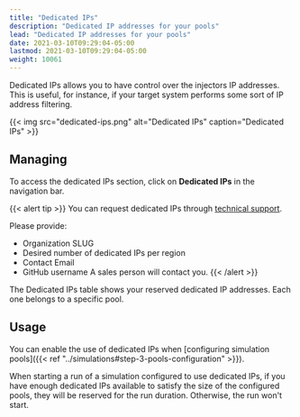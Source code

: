 ```yaml
---
title: "Dedicated IPs"
description: "Dedicated IP addresses for your pools"
lead: "Dedicated IP addresses for your pools"
date: 2021-03-10T09:29:04-05:00
lastmod: 2021-03-10T09:29:04-05:00
weight: 10061
---
```


Dedicated IPs allows you to have control over the injectors IP addresses.
This is useful, for instance, if your target system performs some sort of IP address filtering.

{{< img src="dedicated-ips.png" alt="Dedicated IPs" caption="Dedicated IPs" >}}

## Managing

To access the dedicated IPs section, click on **Dedicated IPs** in the navigation bar.

{{< alert tip >}}
You can request dedicated IPs through [technical support](https://gatlingcorp.atlassian.net/servicedesk/customer/portal/8/group/12/create/59).

Please provide:
- Organization SLUG
- Desired number of dedicated IPs per region
- Contact Email
- GitHub username
A sales person will contact you.
{{< /alert >}}

The Dedicated IPs table shows your reserved dedicated IP addresses. Each one belongs to a specific pool.

## Usage

You can enable the use of dedicated IPs when [configuring simulation pools]({{< ref "../simulations#step-3-pools-configuration" >}}).

When starting a run of a simulation configured to use dedicated IPs,
if you have enough dedicated IPs available to satisfy the size of the configured pools,
they will be reserved for the run duration. Otherwise, the run won't start.
